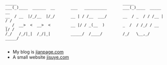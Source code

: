 ```
_____                                               _____                 
___(_)____  ______  __       ___   __________       ___(_)____  _____   __
__  / __  |/_/__  |/_/       __ | / /__  ___/       __  / _  / / /__ | / /
_  /  __>  <  __>  <         __ |/ / _(__  )        _  /  / /_/ / __ |/ / 
/_/   /_/|_|  /_/|_|         _____/  /____/         /_/   \__,_/  _____/  
                                                                          
```
- My blog is <a href="https://jianpage.com" target="_blank">jianpage.com</a>
- A small website <a href="http://jisuye.com" target="_blank">jisuye.com</a>
<!--
**iuv/iuv** is a ✨ _special_ ✨ repository because its `README.md` (this file) appears on your GitHub profile.

Here are some ideas to get you started:

- 🔭 I’m currently working on ...
- 🌱 I’m currently learning ...
- 👯 I’m looking to collaborate on ...
- 🤔 I’m looking for help with ...
- 💬 Ask me about ...
- 📫 How to reach me: ...
- 😄 Pronouns: ...
- ⚡ Fun fact: ...
-->
